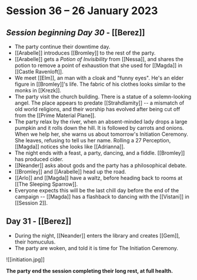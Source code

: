 # Session 36 – 26 January 2023

## *Session beginning Day 30* - [[Berez]]

- The party continue their downtime day.
- [[Arabelle]] introduces [[Bromley]] to the rest of the party.
- [[Arabelle]] gets a *Potion of Invisibility* from [[Nessa]], and shares the potion to remove a point of exhaustion that she used for [[Magda]] in [[Castle Ravenloft]].
- We meet [[Elm]], an man with a cloak and "funny eyes". He's an elder figure in [[Bromley]]'s life. The fabric of his clothes looks similar to the monks in [[Krezk]].
- The party visit the church building. There is a statue of a solemn-looking angel. The place appears to predate [[Strahdlamity]] -- a mismatch of old world religions, and their worship has evolved after being cut off from the [[Prime Material Plane]].
- The party relax by the river, when an absent-minded lady drops a large pumpkin and it rolls down the hill. It is followed by carrots and onions. When we help her, she warns us about tomorrow's Initiation Ceremony. She leaves, refusing to tell us her name. Rolling a 27 Perception, [[Magda]] notices she looks like [[Adrianna]].
- The night ends with a feast, a party, dancing, and a fiddle. [[Bromley]] has produced cider.
- [[Neander]] asks about gods and the party has a philosophical debate.
- [[Bromley]] and [[Arabelle]] head up the road.
- [[Arlo]] and [[Magda]] have a waltz, before heading back to rooms at [[The Sleeping Sparrow]].
- Everyone expects this will be the last chill day before the end of the campaign -- [[Magda]] has a flashback to dancing with the [[Vistani]] in [[Session 2]].

## Day 31 - [[Berez]]

- During the night, [[Neander]] enters the library and creates [[Gem]], their homuculus.
- The party are woken, and told it is time for The Initiation Ceremony.

![[initiation.jpg]]

**The party end the session completing their long rest, at full health.**